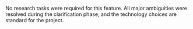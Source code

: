No research tasks were required for this feature. All major ambiguities were resolved during the clarification phase, and the technology choices are standard for the project.